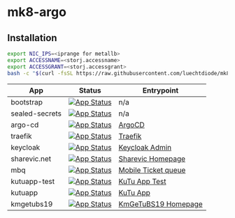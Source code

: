 # mk8-argo

## Installation
```bash
export NIC_IPS=<iprange for metallb>
export ACCESSNAME=<storj.accessname>
export ACCESSGRANT=<storj.accessgrant>
bash -c "$(curl -fsSL https://raw.githubusercontent.com/luechtdiode/mk8-argo/master/setup.sh)"
```

|App|Status|Entrypoint|
|---|------|----------|
|bootstrap|[![App Status](https://argo.interpolar.ch/api/badge?name=bootstrap&revision=true)](https://argo.interpolar.ch/applications/bootstrap)|n/a|
|sealed-secrets|[![App Status](https://argo.interpolar.ch/api/badge?name=sealed-secrets&revision=true)](https://argo.interpolar.ch/applications/sealed-secrets)|n/a|
|argo-cd|[![App Status](https://argo.interpolar.ch/api/badge?name=argocd&revision=true)](https://argo.interpolar.ch/applications/argocd)|[ArgoCD](https://argo.interpolar.ch/)|
|traefik|[![App Status](https://argo.interpolar.ch/api/badge?name=traefik&revision=true)](https://argo.interpolar.ch/applications/traefik)|[Traefik](https://traefik.interpolar.ch/)|
|keycloak|[![App Status](https://argo.interpolar.ch/api/badge?name=keycloak&revision=true)](https://argo.interpolar.ch/applications/keycloak)|[Keycloak Admin](https://keycloak.interpolar.ch/)|
|sharevic.net|[![App Status](https://argo.interpolar.ch/api/badge?name=sharevic&revision=true)](https://argo.interpolar.ch/applications/sharevic)|[Sharevic Homepage](https://www.sharevic.net/)|
|mbq|[![App Status](https://argo.interpolar.ch/api/badge?name=mbq&revision=true)](https://argo.interpolar.ch/applications/mbq)|[Mobile Ticket queue](https://mbq.sharevic.net/)|
|kutuapp-test|[![App Status](https://argo.interpolar.ch/api/badge?name=kutuapp-test&revision=true)](https://argo.interpolar.ch/applications/kutuapp-test)|[KuTu App Test](https://kutuapp-test.sharevic.net/)|
|kutuapp|[![App Status](https://argo.interpolar.ch/api/badge?name=kutuapp&revision=true)](https://argo.interpolar.ch/applications/kutuapp)|[KuTu App](https://kutuapp.sharevic.net/)|
|kmgetubs19|[![App Status](https://argo.interpolar.ch/api/badge?name=kmgetubs19&revision=true)](https://argo.interpolar.ch/applications/kmgetubs19)|[KmGeTuBS19 Homepage](https://kmgetubs19.sharevic.net/)|
